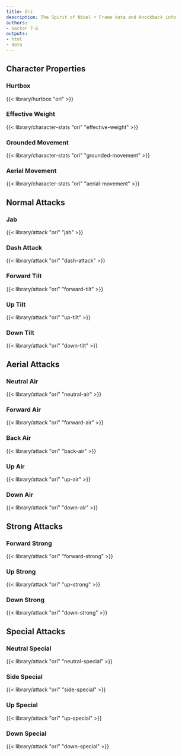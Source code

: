 ```yaml
---
title: Ori
description: The Spirit of Nibel • Frame data and knockback info
authors:
- Sector 7-G
outputs:
- html
- data
---
```


## Character Properties
### Hurtbox
{{< library/hurtbox "ori" >}}
### Effective Weight
{{< library/character-stats "ori" "effective-weight" >}}
### Grounded Movement
{{< library/character-stats "ori" "grounded-movement" >}}
### Aerial Movement
{{< library/character-stats "ori" "aerial-movement" >}}

## Normal Attacks
### Jab
{{< library/attack "ori" "jab" >}}
### Dash Attack
{{< library/attack "ori" "dash-attack" >}}
### Forward Tilt
{{< library/attack "ori" "forward-tilt" >}}
### Up Tilt
{{< library/attack "ori" "up-tilt" >}}
### Down Tilt
{{< library/attack "ori" "down-tilt" >}}

## Aerial Attacks
### Neutral Air
{{< library/attack "ori" "neutral-air" >}}
### Forward Air
{{< library/attack "ori" "forward-air" >}}
### Back Air
{{< library/attack "ori" "back-air" >}}
### Up Air
{{< library/attack "ori" "up-air" >}}
### Down Air
{{< library/attack "ori" "down-air" >}}

## Strong Attacks
### Forward Strong
{{< library/attack "ori" "forward-strong" >}}
### Up Strong
{{< library/attack "ori" "up-strong" >}}
### Down Strong
{{< library/attack "ori" "down-strong" >}}

## Special Attacks
### Neutral Special
{{< library/attack "ori" "neutral-special" >}}
### Side Special
{{< library/attack "ori" "side-special" >}}
### Up Special
{{< library/attack "ori" "up-special" >}}
### Down Special
{{< library/attack "ori" "down-special" >}}
